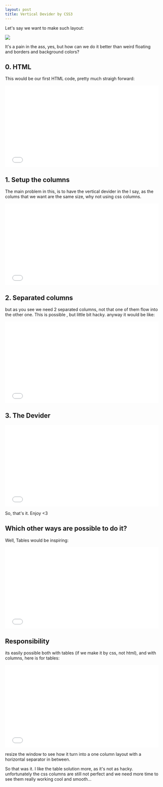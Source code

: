 ```yaml
---
layout: post
title: Vertical Devider by CSS3
---
```


Let's say we want to make such layout: 

![](https://www.evernote.com/l/AIAg-47UDJRDwrieNNKw7dUROBXiXVxb3W8)

It's a pain in the ass, yes, but how can we do it better than weird floating and borders and background colors?

## 0. HTML

This would be our first HTML code, pretty much straigh forward:

<iframe height='268' scrolling='no' src='//codepen.io/azinazadi/embed/waEbVp/?height=268&theme-id=17154&default-tab=result' frameborder='no' allowtransparency='true' allowfullscreen='true' style='width: 100%;'>See the Pen <a href='http://codepen.io/azinazadi/pen/waEbVp/'>Vertical Dividers between Columns</a> by azinazadi (<a href='http://codepen.io/azinazadi'>@azinazadi</a>) on <a href='http://codepen.io'>CodePen</a>.
</iframe>

## 1. Setup the columns
The main problem in this, is to have the vertical devider in the 
I say, as the colums that we want are the same size, why not using css columns. 

<iframe height='268' scrolling='no' src='//codepen.io/azinazadi/embed/RPYzwp/?height=268&theme-id=17154&default-tab=result' frameborder='no' allowtransparency='true' allowfullscreen='true' style='width: 100%;'>See the Pen <a href='http://codepen.io/azinazadi/pen/RPYzwp/'>Vertical Dividers between Columns</a> by azinazadi (<a href='http://codepen.io/azinazadi'>@azinazadi</a>) on <a href='http://codepen.io'>CodePen</a>.
</iframe>

## 2. Separated columns
but as you see we need 2 separated columns, not that one of them flow into the other one. This is possible , but little bit hacky. anyway it would be like:

<iframe height='268' scrolling='no' src='//codepen.io/azinazadi/embed/vOzqNx/?height=268&theme-id=17154&default-tab=result' frameborder='no' allowtransparency='true' allowfullscreen='true' style='width: 100%;'>See the Pen <a href='http://codepen.io/azinazadi/pen/vOzqNx/'>Vertical Dividers between Columns</a> by azinazadi (<a href='http://codepen.io/azinazadi'>@azinazadi</a>) on <a href='http://codepen.io'>CodePen</a>.
</iframe>

## 3. The Devider
<iframe height='268' scrolling='no' src='//codepen.io/azinazadi/embed/gpdNrG/?height=268&theme-id=17154&default-tab=result' frameborder='no' allowtransparency='true' allowfullscreen='true' style='width: 100%;'>See the Pen <a href='http://codepen.io/azinazadi/pen/gpdNrG/'>Vertical Dividers between Columns</a> by azinazadi (<a href='http://codepen.io/azinazadi'>@azinazadi</a>) on <a href='http://codepen.io'>CodePen</a>.
</iframe>

So, that's it. Enjoy <3

## Which other ways are possible to do it?
Well, Tables would be inspiring:

<iframe height='268' scrolling='no' src='//codepen.io/azinazadi/embed/mJGZEM/?height=268&theme-id=17154&default-tab=result' frameborder='no' allowtransparency='true' allowfullscreen='true' style='width: 100%;'>See the Pen <a href='http://codepen.io/azinazadi/pen/mJGZEM/'>Vertical Dividers between Columns</a> by azinazadi (<a href='http://codepen.io/azinazadi'>@azinazadi</a>) on <a href='http://codepen.io'>CodePen</a>.
</iframe>

## Responsibility
its easily possible both with tables (if we make it by css, not html), and with columns, here is for tables:


<iframe height='271' scrolling='no' src='//codepen.io/azinazadi/embed/mJGZEM/?height=271&theme-id=17154&default-tab=result' frameborder='no' allowtransparency='true' allowfullscreen='true' style='width: 100%;'>See the Pen <a href='http://codepen.io/azinazadi/pen/mJGZEM/'>Vertical Dividers between Columns</a> by azinazadi (<a href='http://codepen.io/azinazadi'>@azinazadi</a>) on <a href='http://codepen.io'>CodePen</a>.
</iframe>

resize the window to see how it turn into a one column layout with a horizontal separator in between.


So that was it. I like the table solution more, as it's not as hacky. unfortunately the css columns are still not perfect and we need more time to see them really working cool and smooth...
